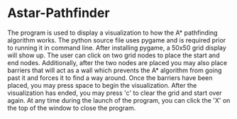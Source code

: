 # Astar-Pathfinder
The program is used to display a visualization to how the A* pathfinding algorithm works. The python source file uses pygame and is required prior to running it in command line. After installing pygame, a 50x50 grid display will show up. The user can click on two grid nodes to place the start and end nodes. Additionally, after the two nodes are placed you may also place barriers that will act as a wall which prevents the A* algorithm from going past it and forces it to find a way around. Once the barriers have been placed, you may press space to begin the visualization. After the visualization has ended, you may press 'c' to clear the grid and start over again. At any time during the launch of the program, you can click the 'X' on the top of the window to close the program.
